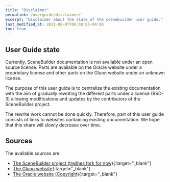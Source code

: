 ```yaml
---
title: "Disclaimer"
permalink: /userguide/disclaimer/
excerpt: "Disclaimer about the state of the scenebuilder user guide."
last_modified_at: 2021-06-07T08:48:05-04:00
toc: true
---
```


## User Guide state

Currently, SceneBuilder documentation is not available under an open source license. Parts are available on the Oracle website under a proprietary license and other parts on the Gluon website under an unknown license.

The purpose of this user guide is to centralize the existing documentation with the aim of gradually rewriting the different parts under a license (BSD-3) allowing modifications and updates by the contributors of the SceneBuilder project.

The rewrite work cannot be done quickly. Therefore, part of this user guide consists of links to websites containing existing documentation. We hope that this share will slowly decrease over time.

## Sources

The available sources are:

- [The SceneBuilder project (treilhes fork for now)](https://github.com/treilhes/scenebuilder){:target="_blank"}
- [The Gluon website](https://docs.gluonhq.com/){:target="_blank"}
- [The Oracle website](https://www.oracle.com/java/technologies/javase/javafxscenebuilder-info.html) [(Copyright)](https://docs.oracle.com/javase/8/scene-builder-2/user-guide/title.htm#top){:target="_blank"}

